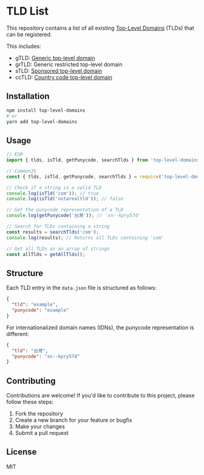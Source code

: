 # TLD List

This repository contains a list of all existing [Top-Level Domains](https://en.wikipedia.org/wiki/Top-level_domain) (TLDs) that can be registered.

This includes:  
- gTLD: [Generic top-level domain](https://en.wikipedia.org/wiki/Generic_top-level_domain)
- grTLD: Generic restricted top-level domain
- sTLD: [Sponsored top-level domain](https://en.wikipedia.org/wiki/Sponsored_top-level_domain)
- ccTLD: [Country code top-level domain](https://en.wikipedia.org/wiki/Country_code_top-level_domain)

## Installation

```bash
npm install top-level-domains
# or
yarn add top-level-domains
```

## Usage

```javascript
// ESM
import { tlds, isTld, getPunycode, searchTlds } from 'top-level-domains';

// CommonJS
const { tlds, isTld, getPunycode, searchTlds } = require('top-level-domains');

// Check if a string is a valid TLD
console.log(isTld('com')); // true
console.log(isTld('notarealtld')); // false

// Get the punycode representation of a TLD
console.log(getPunycode('台灣')); // 'xn--kpry57d'

// Search for TLDs containing a string
const results = searchTlds('com');
console.log(results); // Returns all TLDs containing 'com'

// Get all TLDs as an array of strings
const allTlds = getAllTlds();
```

## Structure

Each TLD entry in the `data.json` file is structured as follows:

```json
{
  "tld": "example",
  "punycode": "example"
}
```

For internationalized domain names (IDNs), the punycode representation is different:

```json
{
  "tld": "台灣",
  "punycode": "xn--kpry57d"
}
```

## Contributing

Contributions are welcome! If you'd like to contribute to this project, please follow these steps:

1. Fork the repository
2. Create a new branch for your feature or bugfix
3. Make your changes
4. Submit a pull request

## License

MIT
